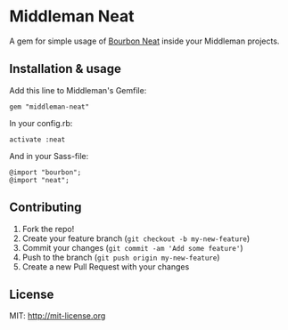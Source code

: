 # Middleman Neat

A gem for simple usage of [Bourbon Neat](https://github.com/thoughtbot/neat) inside your Middleman projects.

## Installation & usage

Add this line to Middleman's Gemfile:

    gem "middleman-neat"

In your config.rb: 

    activate :neat

And in your Sass-file: 

    @import "bourbon";
    @import "neat";

## Contributing

1. Fork the repo!
2. Create your feature branch (`git checkout -b my-new-feature`)
3. Commit your changes (`git commit -am 'Add some feature'`)
4. Push to the branch (`git push origin my-new-feature`)
5. Create a new Pull Request with your changes

## License

MIT: http://mit-license.org
